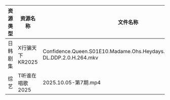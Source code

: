 | 资源类型 | 资源名称        | 文件名称                                                                           | 分享链接                                | 更新时间                |
| ---- | ----------- | ------------------------------------------------------------------------------ | ----------------------------------- | ------------------- |
| 日韩剧集 | X行骗天下KR2025 | Confidence.Queen.S01E10.Madame.Ohs.Heydays.1080p.AMZN.WEB-DL.DDP.2.0.H.264.mkv | https://pan.quark.cn/s/463fe5d8abf1 | 2025-10-06 01:28:36 |
| 综艺   | T听谁在唱歌2025  | 2025.10.05-第7期.mp4                                                             | https://pan.quark.cn/s/2bde1dede512 | 2025-10-06 10:34:16 |
